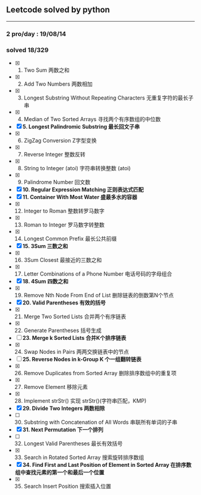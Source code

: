 ## Leetcode solved by python

------
### 2 pro/day : 19/08/14
### solved 18/329
- [x] 1. Two Sum  两数之和
- [x] 2. Add Two Numbers  两数相加
- [x] 3. Longest Substring Without Repeating Characters  无重复字符的最长子串
- [x] 4. Median of Two Sorted Arrays  寻找两个有序数组的中位数
- [x] **5. Longest Palindromic Substring  最长回文子串**
- [x] 6. ZigZag Conversion  Z字型变换
- [x] 7. Reverse Integer  整数反转 
- [x] 8. String to Integer (atoi)  字符串转换整数 (atoi)
- [x] 9. Palindrome Number  回文数
- [x] **10. Regular Expression Matching  正则表达式匹配**
- [x] **11. Container With Most Water  盛最多水的容器**
- [x] 12. Integer to Roman  整数转罗马数字
- [x] 13. Roman to Integer  罗马数字转整数
- [x] 14. Longest Common Prefix  最长公共前缀
- [x] **15. 3Sum  三数之和**
- [x] 16. 3Sum Closest  最接近的三数之和
- [x] 17. Letter Combinations of a Phone Number  电话号码的字母组合
- [x] **18. 4Sum  四数之和**
- [x] 19. Remove Nth Node From End of List  删除链表的倒数第N个节点
- [x] **20. Valid Parentheses  有效的括号**
- [x] 21. Merge Two Sorted Lists  合并两个有序链表
- [x] 22. Generate Parentheses  括号生成
- [ ] **23. Merge k Sorted Lists  合并K个排序链表**
- [x] 24. Swap Nodes in Pairs  两两交换链表中的节点
- [ ] **25. Reverse Nodes in k-Group  K 个一组翻转链表**
- [x] 26. Remove Duplicates from Sorted Array   删除排序数组中的重复项
- [x] 27. Remove Element  移除元素
- [x] 28. Implement strStr()  实现 strStr()(字符串匹配，KMP)
- [x] **29. Divide Two Integers  两数相除**
- [ ] 30. Substring with Concatenation of All Words  串联所有单词的子串
- [x] **31. Next Permutation  下一个排列**
- [ ] 32. Longest Valid Parentheses  最长有效括号
- [x] 33. Search in Rotated Sorted Array  搜索旋转排序数组
- [x] **34. Find First and Last Position of Element in Sorted Array  在排序数组中查找元素的第一个和最后一个位置**
- [x] 35. Search Insert Position  搜索插入位置
